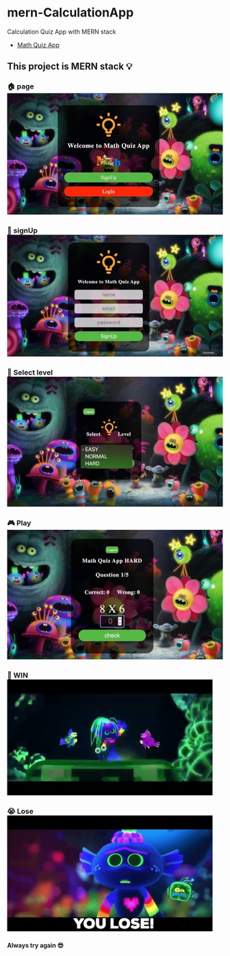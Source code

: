 # mern-CalculationApp
Calculation Quiz App with MERN stack
- [Math Quiz App](https://quizmathapp.herokuapp.com/)
## This project is MERN stack :bulb: 

### :house: page                                                ![](client/src/images/REDME-IMAGES/homepage.jpg)

### :bust_in_silhouette: signUp                               ![](client/src/images/REDME-IMAGES/signUpPage.jpg)

### :game_die: Select level                                   ![](client/src/images/REDME-IMAGES/playPage-level.jpg)

### :video_game: Play                                                           ![](client/src/images/REDME-IMAGES/questionCard.jpg)

### :tada: WIN                                                                  ![](client/src/images/giphy/youWin.gif)

### :sob: Lose                                                                     ![](client/src/images/giphy/youLose.gif)





#### Always try again :sunglasses:

